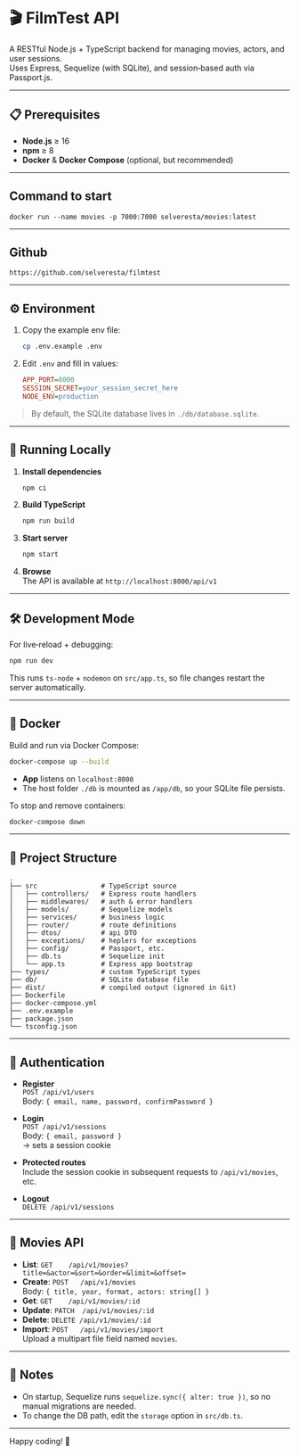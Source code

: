 # 🎬 FilmTest API

A RESTful Node.js + TypeScript backend for managing movies, actors, and user sessions.  
Uses Express, Sequelize (with SQLite), and session‑based auth via Passport.js.

---

## 📋 Prerequisites

-   **Node.js** ≥ 16
-   **npm** ≥ 8
-   **Docker** & **Docker Compose** (optional, but recommended)

---

## Command to start

`docker run --name movies -p 7000:7000 selveresta/movies:latest`

---

## Github

`https://github.com/selveresta/filmtest`

---

## ⚙️ Environment

1. Copy the example env file:
    ```bash
    cp .env.example .env
    ```
2. Edit `.env` and fill in values:
    ```ini
    APP_PORT=8000
    SESSION_SECRET=your_session_secret_here
    NODE_ENV=production
    ```

> By default, the SQLite database lives in `./db/database.sqlite`.

---

## 🚀 Running Locally

1. **Install dependencies**
    ```bash
    npm ci
    ```
2. **Build TypeScript**
    ```bash
    npm run build
    ```
3. **Start server**
    ```bash
    npm start
    ```
4. **Browse**  
   The API is available at `http://localhost:8000/api/v1`

---

## 🛠️ Development Mode

For live‑reload + debugging:

```bash
npm run dev
```

This runs `ts-node` + `nodemon` on `src/app.ts`, so file changes restart the server automatically.

---

## 🐳 Docker

Build and run via Docker Compose:

```bash
docker-compose up --build
```

-   **App** listens on `localhost:8000`
-   The host folder `./db` is mounted as `/app/db`, so your SQLite file persists.

To stop and remove containers:

```bash
docker-compose down
```

---

## 📂 Project Structure

```
.
├── src                # TypeScript source
│   ├── controllers/   # Express route handlers
│   ├── middlewares/   # auth & error handlers
│   ├── models/        # Sequelize models
│   ├── services/      # business logic
│   ├── router/        # route definitions
│   ├── dtos/          # api DTO
│   ├── exceptions/    # heplers for exceptions
│   ├── config/        # Passport, etc.
│   ├── db.ts          # Sequelize init
│   └── app.ts         # Express app bootstrap
├── types/             # custom TypeScript types
├── db/                # SQLite database file
├── dist/              # compiled output (ignored in Git)
├── Dockerfile
├── docker-compose.yml
├── .env.example
├── package.json
└── tsconfig.json
```

---

## 🔑 Authentication

-   **Register**  
    `POST /api/v1/users`  
    Body: `{ email, name, password, confirmPassword }`

-   **Login**  
    `POST /api/v1/sessions`  
    Body: `{ email, password }`  
    → sets a session cookie

-   **Protected routes**  
    Include the session cookie in subsequent requests to `/api/v1/movies`, etc.

-   **Logout**  
    `DELETE /api/v1/sessions`

---

## 🎥 Movies API

-   **List**: `GET    /api/v1/movies?title=&actor=&sort=&order=&limit=&offset=`
-   **Create**: `POST   /api/v1/movies`  
    Body: `{ title, year, format, actors: string[] }`
-   **Get**: `GET    /api/v1/movies/:id`
-   **Update**: `PATCH  /api/v1/movies/:id`
-   **Delete**: `DELETE /api/v1/movies/:id`
-   **Import**: `POST   /api/v1/movies/import`  
    Upload a multipart file field named `movies`.

---

## 📝 Notes

-   On startup, Sequelize runs `sequelize.sync({ alter: true })`, so no manual migrations are needed.
-   To change the DB path, edit the `storage` option in `src/db.ts`.

---

Happy coding! 🎉
